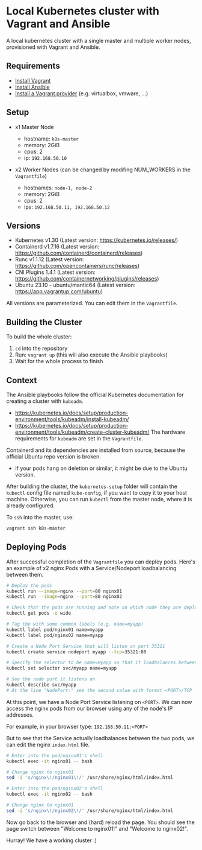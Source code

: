 # Local Kubernetes cluster with Vagrant and Ansible
A local kubernetes cluster with a single master and multiple worker nodes, provisioned with Vagrant and Ansible.


## Requirements
- [Install Vagrant](https://developer.hashicorp.com/vagrant/docs/installation)
- [Install Ansible](https://docs.ansible.com/ansible/latest/installation_guide/intro_installation.html)
- [Install a Vagrant provider](https://developer.hashicorp.com/vagrant/docs/providers) (e.g. virtualbox, vmware, ...)


## Setup
- x1 Master Node
  - hostname: `k8s-master`
  - memory: 2GiB
  - cpus: 2
  - ip: `192.168.50.10`

- x2 Worker Nodes (can be changed by modifing NUM_WORKERS in the `Vagrantfile`)
  - hostnames: `node-1, node-2`
  - memory: 2GiB
  - cpus: 2
  - ips: `192.168.50.11, 192.168.50.12`


## Versions

- Kubernetes v1.30 (Latest version: https://kubernetes.io/releases/)
- Containerd v1.7.16 (Latest version: https://github.com/containerd/containerd/releases)
- Runc v1.1.12 (Latest version: https://github.com/opencontainers/runc/releases)
- CNI Plugins 1.4.1 (Latest version: https://github.com/containernetworking/plugins/releases)
- Ubuntu 23.10 - ubuntu/mantic64 (Latest version: https://app.vagrantup.com/ubuntu)

All versions are parameterized. You can edit them in the `Vagrantfile`.


## Building the Cluster

To build the whole cluster:

1. `cd` into the repository
2. Run: `vagrant up` (this will also execute the Ansible playbooks)
3. Wait for the whole process to finish


## Context

The Ansible playbooks follow the official Kubernetes documentation for creating a cluster with `kubeadm`.
- https://kubernetes.io/docs/setup/production-environment/tools/kubeadm/install-kubeadm/
- https://kubernetes.io/docs/setup/production-environment/tools/kubeadm/create-cluster-kubeadm/
The hardware requirements for `kubeadm` are set in the `Vagrantfile`.

Containerd and its dependencies are installed from source, because the official Ubuntu repo version is broken.
- If your pods hang on deletion or similar, it might be due to the Ubuntu version.

After building the cluster, the `kubernetes-setup` folder will contain the `kubectl` config file named `kube-config`, if you want to copy it to your host machine.
Otherwise, you can run `kubectl` from the master node, where it is already configured.

To `ssh` into the master, use:
```bash
vagrant ssh k8s-master
```


## Deploying Pods

After successful completion of the `Vagrantfile` you can deploy pods.
Here's an example of x2 nginx Pods with a Service/Nodeport loadbalancing between them.

```bash
# Deploy the pods
kubectl run --image=nginx --port=80 nginx01
kubectl run --image=nginx --port=80 nginx02

# Check that the pods are running and note on which node they are deployed
kubectl get pods -o wide

# Tag the with some common labels (e.g. name=myapp)
kubectl label pod/nginx01 name=myapp
kubectl label pod/nginx02 name=myapp

# Create a Node Port Service that will listen on port 35321
kubectl create service nodeport myapp --tcp=35321:80

# Specify the selector to be name=myapp so that it loadbalances between the nginx pods
kubectl set selector svc/myapp name=myapp

# See the node port it listens on
kubectl describe svc/myapp
# At the line "NodePort:" see the second value with format <PORT>/TCP
```

At this point, we have a Node Port Service listening on `<PORT>`.
We can now access the nginx pods from our browser using any of the node's IP addresses.

For example, in your browser type: `192.168.50.11:<PORT>`

But to see that the Service actually loadbalances between the two pods, we can edit the nginx `index.html` file.

```bash
# Enter into the pod/nginx01's shell
kubectl exec -it nginx01 -- bash

# Change nginx to nginx01
sed -i 's/nginx\!/nginx01\!/' /usr/share/nginx/html/index.html

# Enter into the pod/nginx02's shell
kubectl exec -it nginx02 -- bash

# Change nginx to nginx01
sed -i 's/nginx\!/nginx02\!/' /usr/share/nginx/html/index.html
```

Now go back to the browser and (hard) reload the page.
You should see the page switch between "Welcome to nginx01!" and "Welcome to nginx02!".

Hurray! We have a working cluster :)
